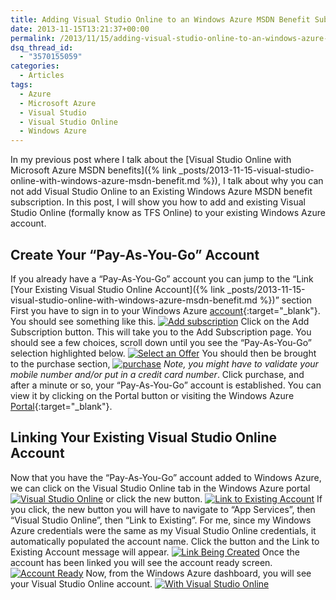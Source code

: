 ```yaml
---
title: Adding Visual Studio Online to an Windows Azure MSDN Benefit Subscription
date: 2013-11-15T13:21:37+00:00
permalink: /2013/11/15/adding-visual-studio-online-to-an-windows-azure-msdn-benefit-subscription/
dsq_thread_id:
  - "3570155059"
categories:
  - Articles
tags:
  - Azure
  - Microsoft Azure
  - Visual Studio
  - Visual Studio Online
  - Windows Azure
---
```

In my previous post where I talk about the [Visual Studio Online with Microsoft Azure MSDN benefits]({% link _posts/2013-11-15-visual-studio-online-with-windows-azure-msdn-benefit.md %}),  I talk about why you can not add Visual Studio Online to an Existing Windows Azure MSDN benefit subscription.  In this post, I will show you how to add and existing Visual Studio Online (formally know as TFS Online) to your existing Windows Azure account.

## Create Your “Pay-As-You-Go” Account

If you already have a “Pay-As-You-Go” account you can jump to the “Link [Your Existing Visual Studio Online Account]({% link _posts/2013-11-15-visual-studio-online-with-windows-azure-msdn-benefit.md %})” section First you have to sign in to your Windows Azure [account](https://account.windowsazure.com/Subscriptions){:target="_blank"}. You should see something like this. [![Add subscription](/assets/images/posts/Add_subscription_thumb.png "Add subscription")](/assets/images/posts/Add_subscription.png) Click on the Add Subscription button. This will take you to the Add Subscription page. You should see a few choices, scroll down until you see the “Pay-As-You-Go” selection highlighted below. [![Select an Offer](/assets/images/posts/Select_an_Offer_thumb_1.png "Select an Offer")](/assets/images/posts/Select_an_Offer_1.png) You should then be brought to the purchase section, [![purchase](/assets/images/posts/purchase_thumb_1.png "purchase")](/assets/images/posts/purchase_1.png) _Note, you might have to validate your mobile number and/or put in a credit card number_.  Click purchase, and after a minute or so, your “Pay-As-You-Go” account is established.  You can view it by clicking on the Portal button or visiting the Windows Azure [Portal](https://portal.windowsazure.com/){:target="_blank"}.

## Linking Your Existing Visual Studio Online Account

Now that you have the “Pay-As-You-Go” account added to Windows Azure, we can click on the Visual Studio Online tab in the Windows Azure portal [![Visual Studio Online](/assets/images/posts/Visual_Studio_Online_thumb.png "Visual Studio Online")](/assets/images/posts/Visual_Studio_Online.png) or click the new button. [![Link to Existing Account](/assets/images/posts/Link_to_Existing_Account_thumb.png "Link to Existing Account")](/assets/images/posts/Link_to_Existing_Account.png) If you click, the new button you will have to navigate to “App Services”, then “Visual Studio Online”, then “Link to Existing”. For me, since my Windows Azure credentials were the same as my Visual Studio Online credentials, it automatically populated the account name.  Click the button and the Link to Existing Account message will appear. [![Link Being Created](/assets/images/posts/Link_Being_Created_thumb.png "Link Being Created")](/assets/images/posts/Link_Being_Created.png) Once the account has been linked you will see the account ready screen. [![Account Ready](/assets/images/posts/Account_Ready_thumb.png "Account Ready")](/assets/images/posts/Account_Ready.png) Now, from the Windows Azure dashboard, you will see your Visual Studio Online account. [![With Visual Studio Online](/assets/images/posts/With_Visual_Studio_Online_thumb.png "With Visual Studio Online")](/assets/images/posts/With_Visual_Studio_Online.png)
